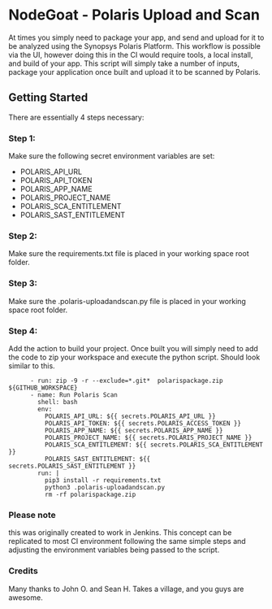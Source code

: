 # NodeGoat - Polaris Upload and Scan

At times you simply need to package your app, and send and upload for it to be analyzed using the Synopsys Polaris Platform. This workflow is possible via the UI, however doing this in the CI would require tools, a local install, and build of your app. This script will simply take a number of inputs, package your application once built and upload it to be scanned by Polaris.

## Getting Started

There are essentially 4 steps necessary:

### Step 1:

Make sure the following secret environment variables are set:
- POLARIS_API_URL
- POLARIS_API_TOKEN
- POLARIS_APP_NAME
- POLARIS_PROJECT_NAME
- POLARIS_SCA_ENTITLEMENT
- POLARIS_SAST_ENTITLEMENT

### Step 2:

Make sure the requirements.txt file is placed in your working space root folder.

### Step 3:

Make sure the .polaris-uploadandscan.py file is placed in your working space root folder. 

### Step 4:

Add the action to build your project. Once built you will simply need to add the code to zip your workspace and execute the python script. Should look similar to this.

```
      - run: zip -9 -r --exclude=*.git*  polarispackage.zip ${GITHUB_WORKSPACE}
      - name: Run Polaris Scan
        shell: bash
        env:
          POLARIS_API_URL: ${{ secrets.POLARIS_API_URL }}
          POLARIS_API_TOKEN: ${{ secrets.POLARIS_ACCESS_TOKEN }}
          POLARIS_APP_NAME: ${{ secrets.POLARIS_APP_NAME }}
          POLARIS_PROJECT_NAME: ${{ secrets.POLARIS_PROJECT_NAME }}
          POLARIS_SCA_ENTITLEMENT: ${{ secrets.POLARIS_SCA_ENTITLEMENT }}
          POLARIS_SAST_ENTITLEMENT: ${{ secrets.POLARIS_SAST_ENTITLEMENT }}
        run: |
          pip3 install -r requirements.txt
          python3 .polaris-uploadandscan.py
          rm -rf polarispackage.zip
```

### Please note 
this was originally created to work in Jenkins. This concept can be replicated to most CI environment following the same simple steps and adjusting the environment variables being passed to the script.

### Credits
Many thanks to John O. and Sean H. Takes a village, and you guys are awesome.
